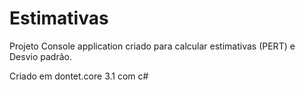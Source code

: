 # Estimativas
Projeto Console application criado para calcular estimativas (PERT) e Desvio padrão.

Criado em dontet.core 3.1 com c#
